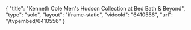{
    "title": "Kenneth Cole Men's Hudson Collection at Bed Bath & Beyond",
    "type": "solo",
    "layout": "iframe-static",
    "videoId": "6410556",
    "url": "\/tvpembed\/6410556"
}